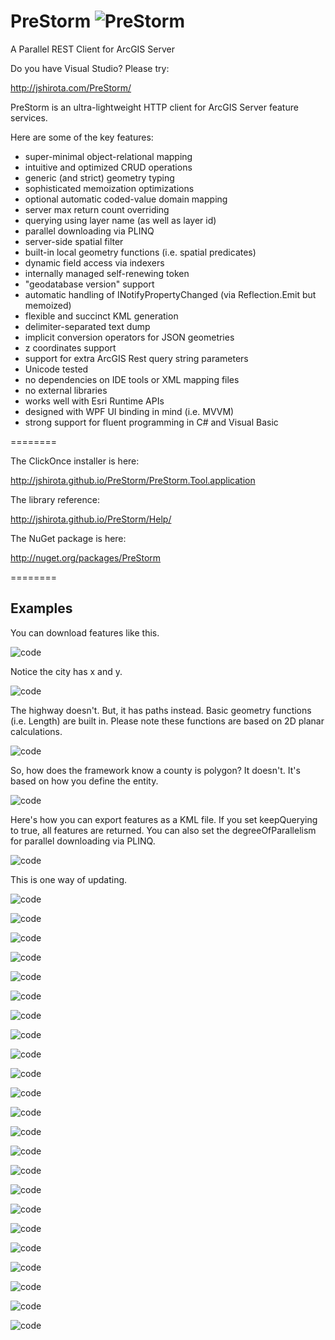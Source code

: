 PreStorm ![PreStorm](http://jshirota.com/PreStorm/PreStorm.png "PreStorm")
========

A Parallel REST Client for ArcGIS Server

Do you have Visual Studio?  Please try:

http://jshirota.com/PreStorm/

PreStorm is an ultra-lightweight HTTP client for ArcGIS Server feature services.

Here are some of the key features:

- super-minimal object-relational mapping
- intuitive and optimized CRUD operations
- generic (and strict) geometry typing
- sophisticated memoization optimizations
- optional automatic coded-value domain mapping
- server max return count overriding
- querying using layer name (as well as layer id)
- parallel downloading via PLINQ
- server-side spatial filter
- built-in local geometry functions (i.e. spatial predicates)
- dynamic field access via indexers
- internally managed self-renewing token
- "geodatabase version" support
- automatic handling of INotifyPropertyChanged (via Reflection.Emit but memoized)
- flexible and succinct KML generation
- delimiter-separated text dump
- implicit conversion operators for JSON geometries
- z coordinates support
- support for extra ArcGIS Rest query string parameters
- Unicode tested
- no dependencies on IDE tools or XML mapping files
- no external libraries
- works well with Esri Runtime APIs
- designed with WPF UI binding in mind (i.e. MVVM)
- strong support for fluent programming in C# and Visual Basic

========

The ClickOnce installer is here:

http://jshirota.github.io/PreStorm/PreStorm.Tool.application

The library reference:

http://jshirota.github.io/PreStorm/Help/

The NuGet package is here:

http://nuget.org/packages/PreStorm

========

## Examples

You can download features like this.

![code](/images/p01.png)

Notice the city has x and y.

![code](/images/p02.png)

The highway doesn't.  But, it has paths instead.  Basic geometry functions (i.e. Length) are built in.  Please note these functions are based on 2D planar calculations.

![code](/images/p03.png)

So, how does the framework know a county is polygon?  It doesn't.  It's based on how you define the entity.

![code](/images/p04.png)

Here's how you can export features as a KML file.  If you set keepQuerying to true, all features are returned.  You can also set the degreeOfParallelism for parallel downloading via PLINQ.

![code](/images/p05.png)

This is one way of updating.

![code](/images/p06.png)

![code](/images/p07.png)

![code](/images/p08.png)

![code](/images/p09.png)

![code](/images/p10.png)

![code](/images/p11.png)

![code](/images/p12.png)

![code](/images/p13.png)

![code](/images/p14.png)

![code](/images/p15.png)

![code](/images/p16.png)

![code](/images/p17.png)

![code](/images/p18.png)

![code](/images/p19.png)

![code](/images/p20.png)

![code](/images/p21.png)

![code](/images/p22.png)

![code](/images/p23.png)

![code](/images/p24.png)

![code](/images/p25.png)

![code](/images/p26.png)

![code](/images/p27.png)

![code](/images/p28.png)
